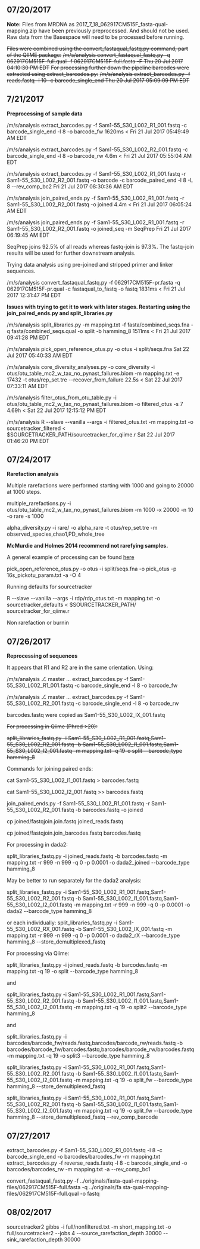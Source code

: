 ## 07/20/2017
**Note:** Files from MRDNA as 2017_7_18_062917CM515F_fasta-qual-mapping.zip have been previously preprocessed.  And should not be used.  Raw data from the Basespace will need to be
processed before running.

~~Files were combined using the convert_fastaqual_fastq.py command, part of the QIIME package:~~ 
~~/m/s/analysis  convert_fastaqual_fastq.py -q 062917CM515F-full.qual -f 062917CM515F-full.fasta -F                                       Thu 20 Jul 2017 04:10:30 PM EDT~~ 
~~For processing further down the pipeline barcodes were extracted using extract_barcodes.py:~~ 
~~/m/s/analysis  extract_barcodes.py -f reads.fastq -l 10 -c barcode_single_end                                                           Thu 20 Jul 2017 05:09:09 PM EDT~~ 

## 7/21/2017
**Preprocessing of sample data**

/m/s/analysis  extract_barcodes.py -f Sam1-55_S30_L002_R1_001.fastq -c barcode_single_end -l 8 -o barcode_fw                    1620ms < Fri 21 Jul 2017 05:49:49 AM EDT

/m/s/analysis  extract_barcodes.py -f Sam1-55_S30_L002_R2_001.fastq -c barcode_single_end -l 8 -o barcode_rw                      4.6m < Fri 21 Jul 2017 05:55:04 AM EDT

/m/s/analysis  extract_barcodes.py -f Sam1-55_S30_L002_R1_001.fastq -r Sam1-55_S30_L002_R2_001.fastq -o barcode -c barcode_paired_end -l 8 -L 8 --rev_comp_bc2      Fri 21 Jul 2017 08:30:36 AM EDT

/m/s/analysis  join_paired_ends.py -f Sam1-55_S30_L002_R1_001.fastq -r Sam1-55_S30_L002_R2_001.fastq -o joined                    4.4m < Fri 21 Jul 2017 06:05:24 AM EDT

/m/s/analysis  join_paired_ends.py -f Sam1-55_S30_L002_R1_001.fastq -r Sam1-55_S30_L002_R2_001.fastq -o joined_seq -m SeqPrep            Fri 21 Jul 2017 06:19:45 AM EDT

SeqPrep joins 92.5% of all reads whereas fastq-join is 97.3%.  The fastq-join results will be used for further downstream analysis.

Trying data analysis using pre-joined and stripped primer and linker sequences.

/m/s/analysis  convert_fastaqual_fastq.py -f 062917CM515F-pr.fasta -q 062917CM515F-pr.qual -c fastaqual_to_fastq -o fastq       1831ms < Fri 21 Jul 2017 12:31:47 PM EDT

**Issues with trying to get it to work with later stages.  Restarting using the join_paired_ends.py and split_libraries.py**

/m/s/analysis  split_libraries.py -m mapping.txt -f fasta/combined_seqs.fna -q fasta/combined_seqs.qual -o split -b hamming_8   1511ms < Fri 21 Jul 2017 09:41:28 PM EDT

/m/s/analysis  pick_open_reference_otus.py -o otus -i split/seqs.fna                                                                     Sat 22 Jul 2017 05:40:33 AM EDT

/m/s/analysis  core_diversity_analyses.py -o core_diversity -i otus/otu_table_mc2_w_tax_no_pynast_failures.biom -m mapping.txt -e 17432 -t otus/rep_set.tre --recover_from_failure             22.5s < Sat 22 Jul 2017 07:33:11 AM EDT

/m/s/analysis  filter_otus_from_otu_table.py -i otus/otu_table_mc2_w_tax_no_pynast_failures.biom -o filtered_otus -s 7           4.69h < Sat 22 Jul 2017 12:15:12 PM EDT

/m/s/analysis  R --slave --vanilla --args -i filtered_otus.txt -m mapping.txt -o sourcetracker_filtered < $SOURCETRACKER_PATH/sourcetracker_for_qiime.r        Sat 22 Jul 2017 01:46:20 PM EDT

## 07/24/2017
**Rarefaction analysis** 

Multiple rarefactions were performed starting with 1000 and going to 20000 at 1000 steps.

multiple_rarefactions.py -i otus/otu_table_mc2_w_tax_no_pynast_failures.biom -m 1000 -x 20000 -n 10 -o rare -s 1000

alpha_diversity.py -i rare/ -o alpha_rare -t otus/rep_set.tre -m observed_species,chao1,PD_whole_tree

**McMurdie and Holmes 2014 recommend not rarefying samples.**

A general example of processing can be found [here](https://twbattaglia.gitbooks.io/introduction-to-qiime/content/processing_sequences_md.html)

pick_open_reference_otus.py -o otus -i split/seqs.fna -o pick_otus -p 16s_pickotu_param.txt -a -O 4

Running defaults for sourcetracker

R --slave --vanilla --args -i rdp/rdp_otus.txt -m mapping.txt -o sourcetracker_defaults < $SOURCETRACKER_PATH/
sourcetracker_for_qiime.r

Non rarefaction or burnin

## 07/26/2017

**Reprocessing of sequences**

It appears that R1 and R2 are in the same orientation.  Using:

/m/s/analysis  ⎇ master …  extract_barcodes.py -f Sam1-55_S30_L002_R1_001.fastq -c barcode_single_end -l 8 -o barcode_fw

/m/s/analysis  ⎇ master …  extract_barcodes.py -f Sam1-55_S30_L002_R2_001.fastq -c barcode_single_end -l 8 -o barcode_rw

barcodes.fastq were copied as Sam1-55_S30_L002_IX_001.fastq

~~For processing in Qiime (Phred >20):~~

~~split_libraries_fastq.py -i Sam1-55_S30_L002_R1_001.fastq,Sam1-55_S30_L002_R2_001.fastq -b Sam1-55_S30_L002_I1_001.fastq,Sam1-55_S30_L002_I2_001.fastq -m mapping.txt -q 19-o split --barcode_type hamming_8~~

Commands for joining paired ends:

cat Sam1-55_S30_L002_I1_001.fastq > barcodes.fastq

cat Sam1-55_S30_L002_I2_001.fastq >> barcodes.fastq

join_paired_ends.py -f Sam1-55_S30_L002_R1_001.fastq -r Sam1-55_S30_L002_R2_001.fastq -b barcodes.fastq -o joined

cp joined/fastqjoin.join.fastq joined_reads.fastq

cp joined/fastqjoin.join_barcodes.fastq barcodes.fastq

For processing in dada2:

split_libraries_fastq.py -i joined_reads.fastq -b barcodes.fastq -m mapping.txt -r 999 -n 999 -q 0 -p 0.0001 -o dada2_joined --barcode_type hamming_8

May be better to run separately for the dada2 analysis:

split_libraries_fastq.py -i Sam1-55_S30_L002_R1_001.fastq,Sam1-55_S30_L002_R2_001.fastq -b Sam1-55_S30_L002_I1_001.fastq,Sam1-55_S30_L002_I2_001.fastq -m mapping.txt -r 999 -n 999 -q 0 -p 0.0001 -o dada2 --barcode_type hamming_8

or each individually:
split_libraries_fastq.py -i Sam1-55_S30_L002_RX_001.fastq -b Sam1-55_S30_L002_IX_001.fastq -m mapping.txt -r 999 -n 999 -q 0 -p 0.0001 -o dada2_rX --barcode_type hamming_8 --store_demultiplexed_fastq

For processing via Qiime:

split_libraries_fastq.py -i joined_reads.fastq -b barcodes.fastq -m mapping.txt -q 19 -o split --barcode_type hamming_8

and

split_libraries_fastq.py -i Sam1-55_S30_L002_R1_001.fastq,Sam1-55_S30_L002_R2_001.fastq -b Sam1-55_S30_L002_I1_001.fastq,Sam1-55_S30_L002_I2_001.fastq -m mapping.txt -q 19 -o split2 --barcode_type hamming_8

and

split_libraries_fastq.py -i barcodes/barcode_fw/reads.fastq,barcodes/barcode_rw/reads.fastq -b barcodes/barcode_fw/barcodes.fastq,barcodes/barcode_rw/barcodes.fastq -m mapping.txt -q 19 -o split3 --barcode_type hamming_8

split_libraries_fastq.py -i Sam1-55_S30_L002_R1_001.fastq,Sam1-55_S30_L002_R2_001.fastq -b Sam1-55_S30_L002_I1_001.fastq,Sam1-55_S30_L002_I2_001.fastq -m mapping.txt -q 19 -o split_fw --barcode_type hamming_8 --store_demultiplexed_fastq

split_libraries_fastq.py -i Sam1-55_S30_L002_R1_001.fastq,Sam1-55_S30_L002_R2_001.fastq -b Sam1-55_S30_L002_I1_001.fastq,Sam1-55_S30_L002_I2_001.fastq -m mapping.txt -q 19 -o split_fw --barcode_type hamming_8 --store_demultiplexed_fastq --rev_comp_barcode

## 07/27/2017
extract_barcodes.py -f Sam1-55_S30_L002_R1_001.fastq -l 8 -c barcode_single_end -o barcodes/barcodes_fw -m mapping.txt
extract_barcodes.py -f reverse_reads.fastq -l 8 -c barcode_single_end -o barcodes/barcodes_rw -m mapping.txt -a --rev_comp_bc1

convert_fastaqual_fastq.py -f ../originals/fasta-qual-mapping-files/062917CM515F-full.fasta -q ../originals/fa
sta-qual-mapping-files/062917CM515F-full.qual -o fastq

## 08/02/2017
sourcetracker2 gibbs -i full/nonfiltered.txt -m short_mapping.txt -o full/sourcetracker2 --jobs 4 --source_rarefaction_depth 30000 --sink_rarefaction_depth 30000
